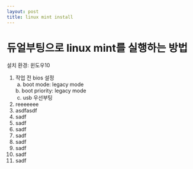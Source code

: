 ```yaml
---
layout: post
title: linux mint install
---
```


# 듀얼부팅으로 linux mint를 실행하는 방법
설치 환경: 윈도우10


1. 작업 전 bios 설정  
  a. boot mode: legacy mode  
  b. boot priority: legacy mode  
  c. usb 우선부팅  
2. reeeeeee  
3. asdfasdf  
4. sadf    
5. sadf
6. sadf
7. sadf
8. sadf
9. sadf
10. sadf
11. sadf
